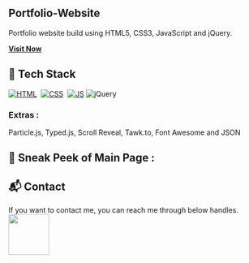 ## Portfolio-Website
Portfolio website build using HTML5, CSS3, JavaScript and jQuery.

<a href="https://portafoliowebkensu.netlify.app/" target="_blank">**Visit Now** </a>

## 📌 Tech Stack
[![HTML](https://img.shields.io/badge/html5%20-%23E34F26.svg?&style=for-the-badge&logo=html5&logoColor=white)](https://github.com/kensumiliante)&nbsp;
[![CSS](https://img.shields.io/badge/css3%20-%231572B6.svg?&style=for-the-badge&logo=css3&logoColor=white)](https://github.com/kensumiliante)&nbsp;
[![JS](https://img.shields.io/badge/javascript%20-%23323330.svg?&style=for-the-badge&logo=javascript&logoColor=%23F7DF1E)](https://github.com/kensumiliante)
<img alt="jQuery" src="https://img.shields.io/badge/jquery-%230769AD.svg?style=for-the-badge&logo=jquery&logoColor=white"/>

### Extras : 
Particle.js, Typed.js, Scroll Reveal, Tawk.to, Font Awesome and JSON

## 📌 Sneak Peek of Main Page :

<h2>📬 Contact</h2>

If you want to contact me, you can reach me through below handles. &nbsp;&nbsp;<a href="https://kensumiliante.github.io/info/contact-es.html"><img src="https://imgs.search.brave.com/8Uo0g2zCqw1XKalIdpHWhCOd30pStgWY0R7Ff5c67h0/rs:fit:500:0:0/g:ce/aHR0cHM6Ly9naWZj/b3AuY29tL3dwLWNv/bnRlbnQvdXBsb2Fk/cy9lbWFpbC5naWY.jpeg" width="80"></img></a>


